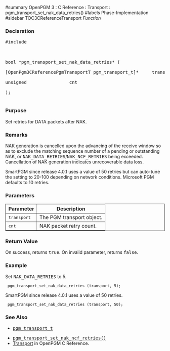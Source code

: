﻿#summary OpenPGM 3 : C Reference : Transport : pgm\_transport\_set\_nak\_data\_retries()
#labels Phase-Implementation
#sidebar TOC3CReferenceTransport
_Function_
### Declaration ###
<pre>
#include <pgm/pgm.h><br>
<br>
bool *pgm_transport_set_nak_data_retries* (<br>
[OpenPgm3CReferencePgmTransportT pgm_transport_t]*     transport,<br>
unsigned                cnt<br>
);<br>
</pre>

### Purpose ###
Set retries for DATA packets after NAK.

### Remarks ###
NAK generation is cancelled upon the advancing of the receive window so as to exclude the matching sequence number of a pending or outstanding NAK, or <tt>NAK_DATA_RETRIES</tt>/<tt>NAK_NCF_RETRIES</tt> being exceeded.  Cancellation of NAK generation indicates unrecoverable data loss.

SmartPGM since release 4.0.1 uses a value of 50 retries but can auto-tune the setting to 20-100 depending on network conditions.  Microsoft PGM defaults to 10 retries.

### Parameters ###
<table cellpadding='5' border='1' cellspacing='0'>
<tr>
<th>Parameter</th>
<th>Description</th>
</tr>
<tr>
<td><tt>transport</tt></td>
<td>The PGM transport object.</td>
</tr><tr>
<td><tt>cnt</tt></td>
<td>NAK packet retry count.</td>
</tr>
</table>


### Return Value ###
On success, returns <tt>true</tt>.  On invalid parameter, returns <tt>false</tt>.

### Example ###
Set <tt>NAK_DATA_RETRIES</tt> to 5.

```
 pgm_transport_set_nak_data_retries (transport, 5);
```

SmartPGM since release 4.0.1 uses a value of 50 retries.

```
 pgm_transport_set_nak_data_retries (transport, 50);
```

### See Also ###
  * <tt><a href='OpenPgm3CReferencePgmTransportT.md'>pgm_transport_t</a></tt><br>
<ul><li><tt><a href='OpenPgm3CReferencePgmTransportSetNakNcfRetries.md'>pgm_transport_set_nak_ncf_retries()</a></tt><br>
</li><li><a href='OpenPgm3CReferenceTransport.md'>Transport</a> in OpenPGM C Reference.</li></ul>
